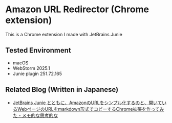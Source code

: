 # Amazon URL Redirector (Chrome extension)

This is a Chrome extension I made with JetBrains Junie

## Tested Environment

- macOS
- WebStorm 2025.1
- Junie plugin 251.72.165

## Related Blog (Written in Japanese)

- [JetBrains Junie とともに、AmazonのURLをシンプル化するのと、開いているWebページのURLをmarkdown形式でコピーするChrome拡張を作ってみた - メモ的な思考的な](https://thinkami.hatenablog.com/entry/2025/05/06/230220)